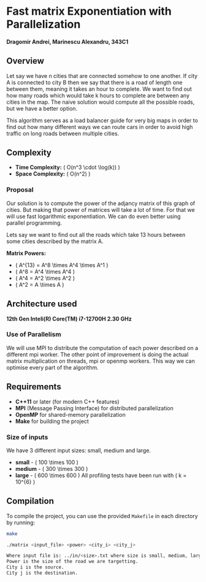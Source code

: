 # Fast matrix Exponentiation with Parallelization

#### Dragomir Andrei, Marinescu Alexandru, 343C1

## Overview

Let say we have n cities that are connected somehow to one another. If city A is connected to city B then we say that there is a road of length one between them, meaning it takes an hour to complete. We want to find out how many roads which would take k hours to complete are between any cities in the map. The naive solution would compute all the possible roads, but we have a better option.

This algorithm serves as a load balancer guide for very big maps in order to find out how many different ways we can route cars in order to avoid high traffic on long roads between multiple cities.

## Complexity

- **Time Complexity:** \( O(n^3 \cdot \log(k)) \)
- **Space Complexity:** \( O(n^2) \)

### Proposal

Our solution is to compute the power of the adjancy matrix of this graph of cities. But making that power of matrices will take a lot of time. For that we will use fast logarithmic exponentiation. We can do even better using parallel programming.

Lets say we want to find out all the roads which take 13 hours between some cities described by the matrix A.

**Matrix Powers:**

- \( A^{13} = A^8 \times A^4 \times A^1 \)
- \( A^8 = A^4 \times A^4 \)
- \( A^4 = A^2 \times A^2 \)
- \( A^2 = A \times A \)

## Architecture used

**12th Gen Inteli(R) Core(TM) i7-12700H 2.30 GHz**

### Use of Parallelism

We will use MPI to distribute the computation of each power described on a different mpi worker. The other point of improvement is doing the actual matrix multiplication on threads, mpi or openmp workers. This way we can optimise every part of the algorithm.

## Requirements

- **C++11** or later (for modern C++ features)
- **MPI** (Message Passing Interface) for distributed parallelization
- **OpenMP** for shared-memory parallelization
- **Make** for building the project

### Size of inputs

We have 3 different input sizes: small, medium and large.

- **small** - \( 100 \times 100 \)
- **medium** - \( 300 \times 300 \)
- **large** - \( 600 \times 600 \)
  All profiling tests have been run with \( k = 10^{6} \)

## Compilation

To compile the project, you can use the provided `Makefile` in each directory by running:

```bash
make
```

```bash
./matrix <input_file> <power> <city_i> <city_j>
```

```bash
Where input file is: ../in/<size>.txt where size is small, medium, large.
Power is the size of the road we are targetting.
City i is the source.
City j is the destination.
```
